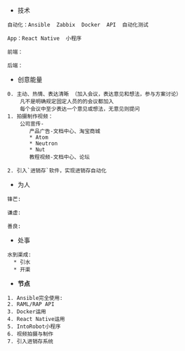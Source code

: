 * 技术

```
自动化：Ansible  Zabbix  Docker  API  自动化测试

App：React Native  小程序

前端：

后端：
```

* 创意能量

```
0. 主动、热情、表达清晰 （加入会议，表达意见和想法，参与方案讨论）
    凡不是明确规定固定人员的的会议都加入
    每个会议中至少表达一个意见或想法，无意见则提问
1. 拍摄制作视频：
    公司宣传-
       产品广告-文档中心、淘宝商城
       * Atom
       * Neutron
       * Nut
       教程视频-文档中心、论坛

2. 引入`进销存`软件，实现进销存自动化
```

* 为人

```
锋芒:

谦虚: 

善良:
```

* 处事

```
水到渠成:
  * 引水
  * 开渠
```

* **节点**

```
1. Ansible完全使用:
2. RAML/RAP API
3. Docker运用
4. React Native运用
5. IntoRobot小程序
6. 视频拍摄与制作
7. 引入进销存系统
```



